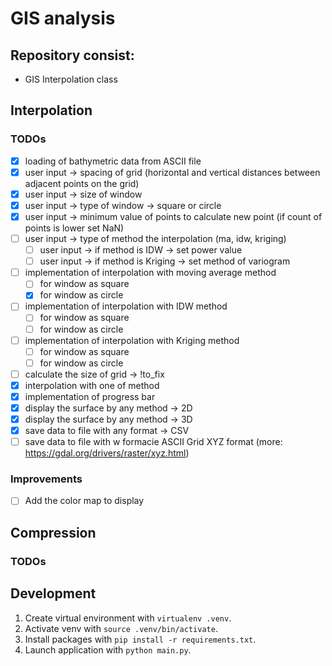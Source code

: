 # GIS analysis

## Repository consist:
- GIS Interpolation class

## Interpolation
### TODOs

- [x] loading of bathymetric data from ASCII file
- [x] user input -> spacing of grid (horizontal and vertical distances between adjacent points on the grid)
- [x] user input -> size of window
- [x] user input -> type of window -> square or circle
- [x] user input -> minimum value of points to calculate new point (if count of points is lower set NaN)
- [ ] user input -> type of method the interpolation (ma, idw, kriging)
    - [ ] user input -> if method is IDW -> set power value
    - [ ] user input -> if method is Kriging -> set method of variogram
- [ ] implementation of interpolation with moving average method
    - [ ] for window as square
    - [x] for window as circle
- [ ] implementation of interpolation with IDW method
    - [ ] for window as square
    - [ ] for window as circle
- [ ] implementation of interpolation with Kriging method
    - [ ] for window as square
    - [ ] for window as circle
- [ ] calculate the size of grid -> !to_fix
- [x] interpolation with one of method
- [x] implementation of progress bar
- [x] display the surface by any method -> 2D
- [x] display the surface by any method -> 3D
- [x] save data to file with any format -> CSV
- [ ] save data to file with w formacie ASCII Grid XYZ format (more: https://gdal.org/drivers/raster/xyz.html)

### Improvements
- [ ] Add the color map to display

## Compression
### TODOs


## Development

1. Create virtual environment with `virtualenv .venv`.
2. Activate venv with `source .venv/bin/activate`.
3. Install packages with `pip install -r requirements.txt`.
4. Launch application with `python main.py`.

